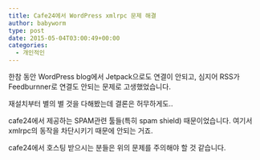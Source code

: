 ```yaml
---
title: Cafe24에서 WordPress xmlrpc 문제 해결
author: babyworm
type: post
date: 2015-05-04T03:00:49+00:00
categories:
  - 개인적인
---
```

한참 동안 WordPress blog에서 Jetpack으로도 연결이 안되고, 심지어 RSS가 Feedburnner로 연결도 안되는 문제로 고생했었습니다.

재설치부터 별의 별 것을 다해봤는데 결론은 허무하게도..

cafe24에서 제공하는 SPAM관련 툴들(특히 spam shield) 때문이었습니다. 여기서 xmlrpc의 동작을 차단시키기 때문에 안되는 거죠.

cafe24에서 호스팅 받으시는 분들은 위의 문제를 주의해야 할 것 같습니다.